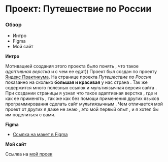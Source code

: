 # Проект: Путешествие по России

### Обзор

- Интро
- Figma
- Мой сайт

**Интро**

Мотивацией создания этого проекта было понять , что такое _адаптивная верстка_ и с чем ее едят))
Проект был создан по проекту [Яндекс Практикума](https://practicum.yandex.ru/). На странице проекта _Путешествие по России_ показанно на сколько **большая и красивая** у нас страна . Так же содержится много полезных ссылок и мультиязычная версия сайта . При создании страницы я узнал что такое адаптивная верстка , где и как ее применять , так же как без помощи применения других языков программирования сделать сайт мультиязычным . Чем отличается мой проект от других я даже не знаю , это мой первый опыт , и я хотел бы им поделиться с вами.

**Figma**

- [Ссылка на макет в Figma](https://www.figma.com/file/5S2WSbEFL6awjVWJ0NWL8Q/Sprint-3_-Russia-_-desktop-mobile?node-id=28503%3A0)

**Мой сайт**

Ссылка на [мой проек](https://ar4i23.github.io/russian-travel/index.html)

